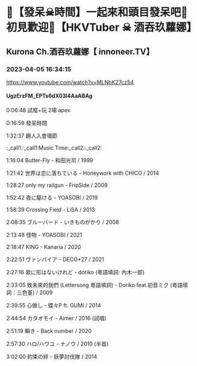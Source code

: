 # 💜【發呆☠時間】一起來和頭目發呆吧🖤初見歡迎💜【HKVTuber ☠ 酒吞玖蘿娜】

## Kurona Ch.酒吞玖蘿娜【 innoneer.TV】

### 2023-04-05 16:34:15

https://www.youtube.com/watch?v=MLNbK27cz54

#### UgzErzFM_EPTs6dX03l4AaABAg

0:06:48 試框+玩 2場 apex

0:16:59 發呆時間

1:32:37 踢人入會環節



:_call1::_call1:Music Time:_call2::_call2:

1:16:04 Butter-Fly - 和田光司 / 1999

1:21:42 世界は恋に落ちている -  Honeywork with CHICO / 2014

1:28:27 only my railgun - FripSide / 2009 

1:52:42 夜に駆ける - YOASOBI / 2019

1:58:39 Crossing Field - LiSA / 2013

2:08:35 ブルーバード - いきものがかり / 2008

2:13:48 怪物 - YOASOBI / 2021

2:18:47 KING - Kanaria / 2020

2:22:51 ヴァンパイア - DECO*27 / 2021

2:27:16 歌に形はないけれど - doriko (粵語填詞: 內木一郎)

2:33:05 致未來的我們 (Lettersong 粵語填詞) - Doriko feat.初音ミク (粵語填詞：三色堇) / 2009

2:39:55 心做し - 蝶々P ft. GUMI / 2014

2:44:54 カタオモイ - Aimer / 2016 (試唱)

2:51:19 瞬き - Back number / 2020

2:57:30 ハロ/ハワユ - ナノウ / 2010 (半首)

3:02:00 約束の絆 - 妖夢討伐隊 / 2014

